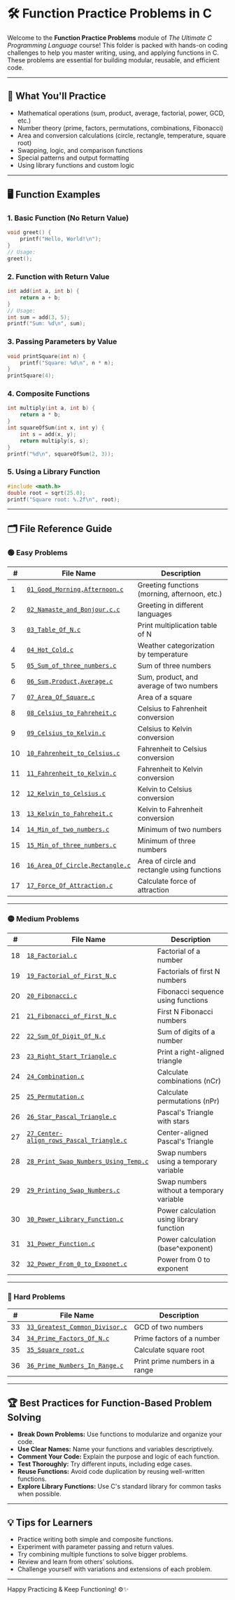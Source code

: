 # 🛠️ Function Practice Problems in C

Welcome to the **Function Practice Problems** module of _The Ultimate C Programming Language_ course! This folder is packed with hands-on coding challenges to help you master writing, using, and applying functions in C. These problems are essential for building modular, reusable, and efficient code.

---

## 🎯 What You'll Practice

- Mathematical operations (sum, product, average, factorial, power, GCD, etc.)
- Number theory (prime, factors, permutations, combinations, Fibonacci)
- Area and conversion calculations (circle, rectangle, temperature, square root)
- Swapping, logic, and comparison functions
- Special patterns and output formatting
- Using library functions and custom logic

---

## 🖥️ Function Examples

### 1. Basic Function (No Return Value)

```c
void greet() {
    printf("Hello, World!\n");
}
// Usage:
greet();
```

### 2. Function with Return Value

```c
int add(int a, int b) {
    return a + b;
}
// Usage:
int sum = add(3, 5);
printf("Sum: %d\n", sum);
```

### 3. Passing Parameters by Value

```c
void printSquare(int n) {
    printf("Square: %d\n", n * n);
}
printSquare(4);
```

### 4. Composite Functions

```c
int multiply(int a, int b) {
    return a * b;
}
int squareOfSum(int x, int y) {
    int s = add(x, y);
    return multiply(s, s);
}
printf("%d\n", squareOfSum(2, 3));
```

### 5. Using a Library Function

```c
#include <math.h>
double root = sqrt(25.0);
printf("Square root: %.2f\n", root);
```

---

## 🗂️ File Reference Guide

### 🟢 Easy Problems

| #  | File Name                                         | Description                                      |
|----|---------------------------------------------------|--------------------------------------------------|
| 1  | [`01_Good_Morning,Afternoon.c`](01_Good_Morning,Afternoon.c)    | Greeting functions (morning, afternoon, etc.)    |
| 2  | [`02_Namaste_and_Bonjour.c.c`](02_Namaste_and_Bonjour.c.c)      | Greeting in different languages                  |
| 3  | [`03_Table_Of_N.c`](03_Table_Of_N.c)                              | Print multiplication table of N                  |
| 4  | [`04_Hot_Cold.c`](04_Hot_Cold.c)                                 | Weather categorization by temperature            |
| 5  | [`05_Sum_of_three_numbers.c`](05_Sum_of_three_numbers.c)          | Sum of three numbers                             |
| 6  | [`06_Sum,Product,Average.c`](06_Sum,Product,Average.c)            | Sum, product, and average of two numbers         |
| 7  | [`07_Area_Of_Square.c`](07_Area_Of_Square.c)                      | Area of a square                                 |
| 8  | [`08_Celsius_to_Fahreheit.c`](08_Celsius_to_Fahreheit.c)          | Celsius to Fahrenheit conversion                 |
| 9  | [`09_Celsius_to_Kelvin.c`](09_Celsius_to_Kelvin.c)                | Celsius to Kelvin conversion                     |
| 10 | [`10_Fahrenheit_to_Celsius.c`](10_Fahrenheit_to_Celsius.c)        | Fahrenheit to Celsius conversion                 |
| 11 | [`11_Fahrenheit_to_Kelvin.c`](11_Fahrenheit_to_Kelvin.c)          | Fahrenheit to Kelvin conversion                  |
| 12 | [`12_Kelvin_to_Celsius.c`](12_Kelvin_to_Celsius.c)                | Kelvin to Celsius conversion                     |
| 13 | [`13_Kelvin_to_Fahreheit.c`](13_Kelvin_to_Fahreheit.c)            | Kelvin to Fahrenheit conversion                  |
| 14 | [`14_Min_of_two_numbers.c`](14_Min_of_two_numbers.c)              | Minimum of two numbers                           |
| 15 | [`15_Min_of_three_numbers.c`](15_Min_of_three_numbers.c)          | Minimum of three numbers                         |
| 16 | [`16_Area_Of_Circle,Rectangle.c`](16_Area_Of_Circle,Rectangle.c)  | Area of circle and rectangle using functions     |
| 17 | [`17_Force_Of_Attraction.c`](17_Force_Of_Attraction.c)            | Calculate force of attraction                    |

---

### 🟡 Medium Problems

| #  | File Name                                         | Description                                      |
|----|---------------------------------------------------|--------------------------------------------------|
| 18 | [`18_Factorial.c`](18_Factorial.c)                                | Factorial of a number                            |
| 19 | [`19_Factorial_of_First_N.c`](19_Factorial_of_First_N.c)          | Factorials of first N numbers                    |
| 20 | [`20_Fibonacci.c`](20_Fibonacci.c)                                | Fibonacci sequence using functions               |
| 21 | [`21_Fibonacci_of_First_N.c`](21_Fibonacci_of_First_N.c)          | First N Fibonacci numbers                        |
| 22 | [`22_Sum_Of_Digit_Of_N.c`](22_Sum_Of_Digit_Of_N.c)                | Sum of digits of a number                        |
| 23 | [`23_Right_Start_Triangle.c`](23_Right_Start_Triangle.c)          | Print a right-aligned triangle                   |
| 24 | [`24_Combination.c`](24_Combination.c)                            | Calculate combinations (nCr)                     |
| 25 | [`25_Permutation.c`](25_Permutation.c)                            | Calculate permutations (nPr)                     |
| 26 | [`26_Star_Pascal_Triangle.c`](26_Star_Pascal_Triangle.c)          | Pascal's Triangle with stars                     |
| 27 | [`27_Center-align_rows_Pascal_Triangle.c`](27_Center-align_rows_Pascal_Triangle.c) | Center-aligned Pascal's Triangle           |
| 28 | [`28_Print_Swap_Numbers_Using_Temp.c`](28_Print_Swap_Numbers_Using_Temp.c) | Swap numbers using a temporary variable      |
| 29 | [`29_Printing_Swap_Numbers.c`](29_Printing_Swap_Numbers.c)        | Swap numbers without a temporary variable        |
| 30 | [`30_Power_Library_Function.c`](30_Power_Library_Function.c)      | Power calculation using library function         |
| 31 | [`31_Power_Function.c`](31_Power_Function.c)                      | Power calculation (base^exponent)                |
| 32 | [`32_Power_From_0_to_Exponet.c`](32_Power_From_0_to_Exponet.c)    | Power from 0 to exponent                         |

---

### 🔴 Hard Problems

| #  | File Name                                         | Description                                      |
|----|---------------------------------------------------|--------------------------------------------------|
| 33 | [`33_Greatest_Common_Divisor.c`](33_Greatest_Common_Divisor.c)    | GCD of two numbers                               |
| 34 | [`34_Prime_Factors_Of_N.c`](34_Prime_Factors_Of_N.c)              | Prime factors of a number                        |
| 35 | [`35_Square_root.c`](35_Square_root.c)                            | Calculate square root                            |
| 36 | [`36_Prime_Numbers_In_Range.c`](36_Prime_Numbers_In_Range.c)      | Print prime numbers in a range                   |

---

## 🏆 Best Practices for Function-Based Problem Solving

- **Break Down Problems:** Use functions to modularize and organize your code.
- **Use Clear Names:** Name your functions and variables descriptively.
- **Comment Your Code:** Explain the purpose and logic of each function.
- **Test Thoroughly:** Try different inputs, including edge cases.
- **Reuse Functions:** Avoid code duplication by reusing well-written functions.
- **Explore Library Functions:** Use C's standard library for common tasks when possible.

---

## 💡 Tips for Learners

- Practice writing both simple and composite functions.
- Experiment with parameter passing and return values.
- Try combining multiple functions to solve bigger problems.
- Review and learn from others’ solutions.
- Challenge yourself with variations and extensions of each problem.

---

Happy Practicing & Keep Functioning! ⚙️✨
